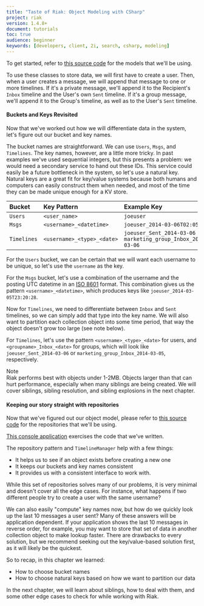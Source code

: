 ```yaml
---
title: "Taste of Riak: Object Modeling with CSharp"
project: riak
version: 1.4.8+
document: tutorials
toc: true
audience: beginner
keywords: [developers, client, 2i, search, csharp, modeling]
---
```


To get started, refer to [this source code][1] for the models that we'll
be using.

To use these classes to store data, we will first have to create a user.
Then, when a user creates a message, we will append that message to one
or more timelines. If it's a private message, we'll append it to the
Recipient's `Inbox` timeline and the User's own `Sent` timeline. If it's
a group message, we'll append it to the Group's timeline, as well as to
the User's `Sent` timeline.

#### Buckets and Keys Revisited

Now that we've worked out how we will differentiate data in the system,
let's figure out our bucket and key names.

The bucket names are straightforward. We can use `Users`, `Msgs`, and
`Timelines`. The key names, however, are a little more tricky. In past
examples we've used sequential integers, but this presents a problem: we
would need a secondary service to hand out these IDs. This service could
easily be a future bottleneck in the system, so let's use a natural key.
Natural keys are a great fit for key/value systems because both humans
and computers can easily construct them when needed, and most of the
time they can be made unique enough for a KV store.

| Bucket | Key Pattern | Example Key
|:-------|:------------|:-----------
| `Users` | `<user_name>` | `joeuser`
| `Msgs` | `<username>_<datetime>` | `joeuser_2014-03-06T02:05:13`
| `Timelines` | `<username>_<type>_<date>` | `joeuser_Sent_2014-03-06`<br /> `marketing_group_Inbox_2014-03-06` |

For the `Users` bucket, we can be certain that we will want each
username to be unique, so let's use the `username` as the key.

For the `Msgs` bucket, let's use a combination of the username and the
posting UTC datetime in an [ISO 8601][iso_8601]
format. This combination gives us the pattern `<username>_<datetime>`,
which produces keys like `joeuser_2014-03-05T23:20:28`.

Now for `Timelines`, we need to differentiate between `Inbox` and `Sent`
timelines, so we can simply add that type into the key name. We will
also want to partition each collection object into some time period,
that way the object doesn't grow too large (see note below).

For `Timelines`, let's use the pattern `<username>_<type>_<date>` for
users, and `<groupname>_Inbox_<date>` for groups, which will look like
`joeuser_Sent_2014-03-06` or `marketing_group_Inbox_2014-03-05`,
respectively.

<div class="note">
<div class="title">Note</div>
Riak performs best with objects under 1-2MB. Objects larger than that
can hurt performance, especially when many siblings are being created. We
will cover siblings, sibling resolution, and sibling explosions in the
next chapter.  </div>

#### Keeping our story straight with repositories

Now that we've figured out our object model, please refer to
[this source code][2] for the repositories that we'll be using.

[This console application][3] exercises the code that we've written.

The repository pattern and `TimelineManager` help with a few things:

 - It helps us to see if an object exists before creating a new one
 - It keeps our buckets and key names consistent
 - It provides us with a consistent interface to work with.

While this set of repositories solves many of our problems, it is very
minimal and doesn't cover all the edge cases. For instance, what happens
if two different people try to create a user with the same username?

We can also easily "compute" key names now, but how do we quickly look
up the last 10 messages a user sent? Many of these answers will be
application dependent. If your application shows the last 10 messages in
reverse order, for example, you may want to store that set of data in
another collection object to make lookup faster. There are drawbacks to
every solution, but we recommend seeking out the key/value-based
solution first, as it will likely be the quickest.

So to recap, in this chapter we learned:

* How to choose bucket names
* How to choose natural keys based on how we want to partition our data

In the next chapter, we will learn about siblings, how to deal with
them, and some other edge cases to check for while working with Riak.


[1]: https://github.com/basho/taste-of-riak/tree/master/csharp/Ch03-Msgy-Schema/Models
[2]: https://github.com/basho/taste-of-riak/tree/master/csharp/Ch03-Msgy-Schema/Repositories
[3]: https://github.com/basho/taste-of-riak/blob/master/csharp/Ch03-Msgy-Schema/Program.cs
[iso_8601]: http://en.wikipedia.org/wiki/ISO_8601
